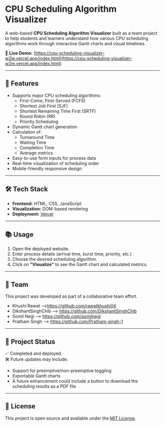 # CPU Scheduling Algorithm Visualizer

A web-based **CPU Scheduling Algorithm Visualizer** built as a team project to help students and learners understand how various CPU scheduling algorithms
work through interactive Gantt charts and visual timelines.

🔗 **Live Demo:** [https://cpu-scheduling-visualizer-w2ie.vercel.app/index.html](https://cpu-scheduling-visualizer-w2ie.vercel.app/index.html)

---

## 🚀 Features

- Supports major CPU scheduling algorithms:
  - First-Come, First-Served (FCFS)
  - Shortest Job First (SJF)
  - Shortest Remaining Time First (SRTF)
  - Round Robin (RR)
  - Priority Scheduling
- Dynamic Gantt chart generation
- Calculation of:
  - Turnaround Time
  - Waiting Time
  - Completion Time
  - Average metrics
- Easy-to-use form inputs for process data
- Real-time visualization of scheduling order
- Mobile-friendly responsive design

---

## 🛠️ Tech Stack

- **Frontend:** HTML, CSS, JavaScript
- **Visualization:** DOM-based rendering
- **Deployment:** [Vercel](https://vercel.com)

---



## 📚 Usage

1. Open the deployed website.
2. Enter process details (arrival time, burst time, priority, etc.)
3. Choose the desired scheduling algorithm.
4. Click on **"Visualize"** to see the Gantt chart and calculated metrics.

---

## 🤝 Team

This project was developed as part of a collaborative team effort.

- Khushi Rawat -->https://github.com/rawatkhushi04
- DikshantSinghChib --> https://github.com/DikshantSinghChib
- Somil Negi --> https://github.com/somilnegi
- Pratham Singh --> https://github.com/Pratham-singh-1



---

## 📌 Project Status

✅ Completed and deployed.  
🛠️ Future updates may include:
- Support for preemptive/non-preemptive toggling
- Exportable Gantt charts
- A future enhancement could include a button to download the scheduling results as a PDF file

---

## 📄 License

This project is open source and available under the [MIT License](LICENSE).

